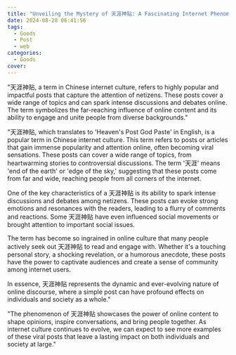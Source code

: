 ```yaml
---
title: "Unveiling the Mystery of 天涯神贴: A Fascinating Internet Phenomenon"
date: 2024-08-28 06:41:56
tags:
  - Goods
  - Post
  - web
categories:
  - Goods
cover: 
---
```


"天涯神贴, a term in Chinese internet culture, refers to highly popular and impactful posts that capture the attention of netizens. These posts cover a wide range of topics and can spark intense discussions and debates online. The term symbolizes the far-reaching influence of online content and its ability to engage and unite people from diverse backgrounds."

"天涯神贴, which translates to 'Heaven's Post God Paste' in English, is a popular term in Chinese internet culture. This term refers to posts or articles that gain immense popularity and attention online, often becoming viral sensations. These posts can cover a wide range of topics, from heartwarming stories to controversial discussions. The term '天涯' means 'end of the earth' or 'edge of the sky,' suggesting that these posts come from far and wide, reaching people from all corners of the internet.

One of the key characteristics of a 天涯神贴 is its ability to spark intense discussions and debates among netizens. These posts can evoke strong emotions and resonances with the readers, leading to a flurry of comments and reactions. Some 天涯神贴 have even influenced social movements or brought attention to important social issues.

The term has become so ingrained in online culture that many people actively seek out 天涯神贴 to read and engage with. Whether it's a touching personal story, a shocking revelation, or a humorous anecdote, these posts have the power to captivate audiences and create a sense of community among internet users.

In essence, 天涯神贴 represents the dynamic and ever-evolving nature of online discourse, where a simple post can have profound effects on individuals and society as a whole."

"The phenomenon of 天涯神贴 showcases the power of online content to shape opinions, inspire conversations, and bring people together. As internet culture continues to evolve, we can expect to see more examples of these viral posts that leave a lasting impact on both individuals and society at large."
